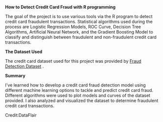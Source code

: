  **How to Detect Credit Card Fraud with R programming**

The goal of the project is to use various tools via the R program to detect credit card fraudulent transactions. Statistical algorithms used during the process are Logistic Regression Models, ROC Curve, Decision Tree Algorithms, Artificial Neural Network, and the Gradient Boosting Model to classify and distinguish between fraudulent and non-fraudulent credit card transactions.

**The Dataset Used**

The credit card dataset used for this project was provided by [Fraud Detection Dataset](https://drive.google.com/file/d/1CTAlmlREFRaEN3NoHHitewpqAtWS5cVQ/view) .

**Summary**

I've learned how to develop a credit card fraud detection model using different machine learning options to tackle and predict credit card fraud.
Different algorithms were used to plot models and curves of the dataset provided. I also analyzed and visualized the dataset to determine fraudulent credit card transactions. 

Credit:DataFlair
